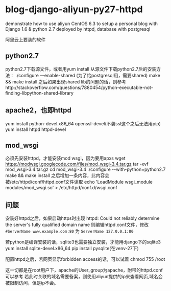blog-django-aliyun-py27-httpd
=============================

demonstrate how to use aliyun CentOS 6.3 to setup a personal blog with Django 1.6 &amp; python 2.7
deployed by httpd, database with postgresql

阿里云上要装的软件

## python2.7
python2.7下载源文件，或者用yum install
从源文件下载python2.7后的安装方法：
./configure —enable-shared (为了给postgresql用，需要shared)
make && make install
之后如果出现shared lib的问题的话，则参考http://stackoverflow.com/questions/7880454/python-executable-not-finding-libpython-shared-library

## apache2，也即httpd
yum install python-devel.x86_64 openssl-devel(不装ssl这个之后无法用pip) 
yum install httpd httpd-devel

## mod_wsgi
必须先安装httpd，才能安装mod wsgi，因为要用apxs
wget https://modwsgi.googlecode.com/files/mod_wsgi-3.4.tar.gz
tar -xvf mod_wsgi-3.4.tar.gz
cd mod_wsgi-3.4
./configure --with-python=python2.7
make && make install
之后增加一条内容，此内容会被/etc/httpd/conf/httpd.conf文件读取
echo 'LoadModule wsgi_module modules/mod_wsgi.so' > /etc/httpd/conf.d/wsgi.conf

## 问题
安装好httpd之后，如果启动https时出现 httpd: Could not reliably determine the server's fully qualified domain name
则编辑httpd.conf文件，修改
`#ServerName www.example.com:80` 为
`ServerName 127.0.0.1:80`

若python是编译安装的话，sqlite3也需要独立安装，才能用django下的sqlite3
yum install sqlite-devel.x86_64
pip install pysqlite(在venv-27下)

配置httpd之后，若网页显示forbidden access的话，可以试着 chmod 755 /root

这一切都是在root用户下，apache的User_group为apache，附带的httpd.conf可以参考
若此时关联的域名需要备案，则使用aliyun提供的ip来查看网页,域名会被限制访问，但是ip不会。







